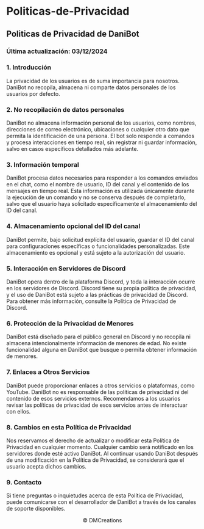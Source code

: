 # Politicas-de-Privacidad

## Politicas de Privacidad de DaniBot

### Última actualización: 03/12/2024

### 1. Introducción

La privacidad de los usuarios es de suma importancia para nosotros. DaniBot no recopila, almacena ni comparte datos personales de los usuarios por defecto.

### 2. No recopilación de datos personales

DaniBot no almacena información personal de los usuarios, como nombres, direcciones de correo electrónico, ubicaciones o cualquier otro dato que permita la identificación de una persona. El bot solo responde a comandos y procesa interacciones en tiempo real, sin registrar ni guardar información, salvo en casos específicos detallados más adelante.

### 3. Información temporal

DaniBot procesa datos necesarios para responder a los comandos enviados en el chat, como el nombre de usuario, ID del canal y el contenido de los mensajes en tiempo real. Esta información es utilizada únicamente durante la ejecución de un comando y no se conserva después de completarlo, salvo que el usuario haya solicitado específicamente el almacenamiento del ID del canal.

### 4. Almacenamiento opcional del ID del canal

DaniBot permite, bajo solicitud explícita del usuario, guardar el ID del canal para configuraciones específicas o funcionalidades personalizadas. Este almacenamiento es opcional y está sujeto a la autorización del usuario.

### 5. Interacción en Servidores de Discord

DaniBot opera dentro de la plataforma Discord, y toda la interacción ocurre en los servidores de Discord. Discord tiene su propia política de privacidad, y el uso de DaniBot está sujeto a las prácticas de privacidad de Discord. Para obtener más información, consulte la Política de Privacidad de Discord.

### 6. Protección de la Privacidad de Menores

DaniBot está diseñado para el público general en Discord y no recopila ni almacena intencionalmente información de menores de edad. No existe funcionalidad alguna en DaniBot que busque o permita obtener información de menores.

### 7. Enlaces a Otros Servicios

DaniBot puede proporcionar enlaces a otros servicios o plataformas, como YouTube. DaniBot no es responsable de las políticas de privacidad ni del contenido de esos servicios externos. Recomendamos a los usuarios revisar las políticas de privacidad de esos servicios antes de interactuar con ellos.

### 8. Cambios en esta Política de Privacidad

Nos reservamos el derecho de actualizar o modificar esta Política de Privacidad en cualquier momento. Cualquier cambio será notificado en los servidores donde esté activo DaniBot. Al continuar usando DaniBot después de una modificación en la Política de Privacidad, se considerará que el usuario acepta dichos cambios.

### 9. Contacto

Si tiene preguntas o inquietudes acerca de esta Política de Privacidad, puede comunicarse con el desarrollador de DaniBot a través de los canales de soporte disponibles.

   <p align="center"> &copy; DMCreations <p/>
